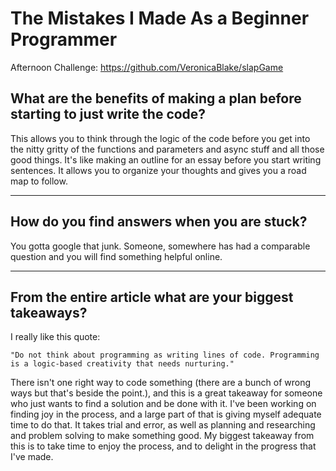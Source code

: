 # The Mistakes I Made As a Beginner Programmer

Afternoon Challenge: https://github.com/VeronicaBlake/slapGame

## What are the benefits of making a plan before starting to just write the code?

This allows you to think through the logic of the code before you get into the nitty gritty of the functions and parameters and async stuff and all those good things. It's like making an outline for an essay before you start writing sentences. It allows you to organize your thoughts and gives you a road map to follow.

---

## How do you find answers when you are stuck?

You gotta google that junk. Someone, somewhere has had a comparable question and you will find something helpful online.

---

## From the entire article what are your biggest takeaways?

I really like this quote:

    "Do not think about programming as writing lines of code. Programming is a logic-based creativity that needs nurturing."

There isn't one right way to code something (there are a bunch of wrong ways but that's beside the point.), and this is a great takeaway for someone who just wants to find a solution and be done with it. I've been working on finding joy in the process, and a large part of that is giving myself adequate time to do that. It takes trial and error, as well as planning and researching and problem solving to make something good. My biggest takeaway from this is to take time to enjoy the process, and to delight in the progress that I've made.
